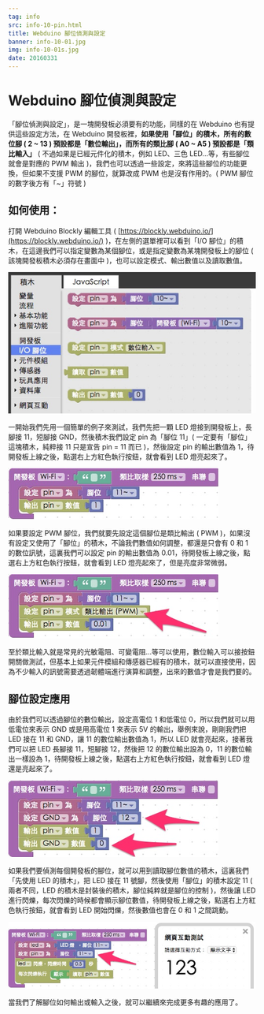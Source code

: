 ```yaml
---
tag: info
src: info-10-pin.html
title: Webduino 腳位偵測與設定
banner: info-10-01.jpg
img: info-10-01s.jpg
date: 20160331
---
```


<!-- @@master  = ../../_layout.html-->

<!-- @@block  =  meta-->

<title>Webduino 腳位偵測與設定 :::: Webduino = Web × Arduino</title>

<meta name="description" content="「腳位偵測與設定」，是一塊開發板必須要有的功能，同樣的在 Webduino 也有提供這些設定方法，在 Webduino 開發板裡，如果使用「腳位」的積木，所有的數位腳 ( 2 ~ 13 ) 預設都是「數位輸出」，而所有的類比腳 ( A0 ~ A5 ) 預設都是「類比輸入」。">

<meta itemprop="description" content="「腳位偵測與設定」，是一塊開發板必須要有的功能，同樣的在 Webduino 也有提供這些設定方法，在 Webduino 開發板裡，如果使用「腳位」的積木，所有的數位腳 ( 2 ~ 13 ) 預設都是「數位輸出」，而所有的類比腳 ( A0 ~ A5 ) 預設都是「類比輸入」。">

<meta property="og:description" content="「腳位偵測與設定」，是一塊開發板必須要有的功能，同樣的在 Webduino 也有提供這些設定方法，在 Webduino 開發板裡，如果使用「腳位」的積木，所有的數位腳 ( 2 ~ 13 ) 預設都是「數位輸出」，而所有的類比腳 ( A0 ~ A5 ) 預設都是「類比輸入」。">

<link rel="canonical" href="https://tutorials.webduino.io/zh-tw/docs/basic/blockly/board-pin.html">

<meta property="og:title" content="Webduino 腳位偵測與設定" >

<meta property="og:url" content="https://webduino.io/tutorials/info-10-pin.html">

<meta property="og:image" content="https://webduino.io/img/tutorials/info-10-01s.jpg">

<meta itemprop="image" content="https://webduino.io/img/tutorials/info-10-01s.jpg">

<include src="../_include-tutorials.html"></include>

<!-- @@close-->

<!-- @@block  =  preAndNext-->

<include src="../_include-tutorials-content.html"></include>

<!-- @@close-->



<!-- @@block  =  tutorials-->
# Webduino 腳位偵測與設定

「腳位偵測與設定」，是一塊開發板必須要有的功能，同樣的在 Webduino 也有提供這些設定方法，在 Webduino 開發板裡，**如果使用「腳位」的積木，所有的數位腳 ( 2 ~ 13 ) 預設都是「數位輸出」，而所有的類比腳 ( A0 ~ A5 ) 預設都是「類比輸入」** ( 不過如果是已經元件化的積木，例如 LED、三色 LED...等，有些腳位就會是對應的 PWM 輸出 )，我們也可以透過一些設定，來將這些腳位的功能更換，但如果不支援 PWM 的腳位，就算改成 PWM 也是沒有作用的。( PWM 腳位的數字後方有「~」符號 )

## 如何使用：

打開 Webduino Blockly 編輯工具 ( [https://blockly.webduino.io/](https://blockly.webduino.io/) )，在左側的選單裡可以看到「I/O 腳位」的積木，在這邊我們可以指定變數為某個腳位，或是指定變數為某塊開發板上的腳位 ( 該塊開發板積木必須存在畫面中 )，也可以設定模式、輸出數值以及讀取數值。

![](../img/tutorials/info-10-02.jpg)

一開始我們先用一個簡單的例子來測試，我們先把一顆 LED 燈接到開發板上，長腳接 11，短腳接 GND，然後積木我們設定 pin 為「腳位 11」( 一定要有「腳位」這塊積木，純粹接 11 只是宣告 pin = 11 而已 )，然後設定 pin 的輸出數值為 1，待開發板上線之後，點選右上方紅色執行按鈕，就會看到 LED 燈亮起來了。

![](../img/tutorials/info-10-03.jpg)

如果要設定 PWM 腳位，我們就要先設定這個腳位是類比輸出 ( PWM )，如果沒有設定又使用了「腳位」的積木，不論我們數值如何調整，都還是只會有 0 和 1 的數位訊號，這裏我們可以設定 pin 的輸出數值為 0.01，待開發板上線之後，點選右上方紅色執行按鈕，就會看到 LED 燈亮起來了，但是亮度非常微弱。

![](../img/tutorials/info-10-04.jpg)

至於類比輸入就是常見的光敏電阻、可變電阻...等可以使用，數位輸入可以接按鈕開關做測試，但基本上如果元件模組和傳感器已經有的積木，就可以直接使用，因為不少輸入的訊號需要透過韌體端進行演算和調整，出來的數值才會是我們要的。

## 腳位設定應用

由於我們可以透過腳位的數位輸出，設定高電位 1 和低電位 0，所以我們就可以用低電位來表示 GND 或是用高電位 1 來表示 5V 的輸出，舉例來說，剛剛我們把 LED 接在 11 和 GND，讓 11 的數位輸出數值為 1，所以 LED 就會亮起來，接著我們可以把 LED 長腳接 11，短腳接 12，然後把 12 的數位輸出設為 0，11 的數位輸出一樣設為 1，待開發板上線之後，點選右上方紅色執行按鈕，就會看到 LED 燈還是亮起來了。

![](../img/tutorials/info-10-05.jpg)

如果我們要偵測每個開發板的腳位，就可以用到讀取腳位數值的積木，這裏我們「先使用 LED 的積木」，把 LED 接在 11 號腳，然後使用「腳位」的積木設定 11 ( 兩者不同，LED 的積木是封裝後的積木，腳位純粹就是腳位的控制 )，然後讓 LED 進行閃爍，每次閃爍的時候都會顯示腳位數值，待開發板上線之後，點選右上方紅色執行按鈕，就會看到 LED 開始閃爍，然後數值也會在 0 和 1 之間跳動。

![](../img/tutorials/info-10-06.jpg)

當我們了解腳位如何輸出或輸入之後，就可以繼續來完成更多有趣的應用了。


<!-- @@close-->